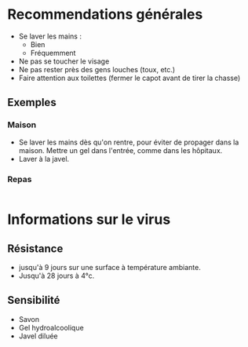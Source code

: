 # Recommendations générales
* Se laver les mains :
  * Bien
  * Fréquemment
* Ne pas se toucher le visage
* Ne pas rester près des gens louches (toux, etc.)
* Faire attention aux toilettes (fermer le capot avant de tirer la chasse)

## Exemples
### Maison
* Se laver les mains dès qu'on rentre, pour éviter de propager dans la maison. Mettre un gel dans l'entrée, comme dans les hôpitaux.
* Laver à la javel.
### Repas

```markdown
```

# Informations sur le virus
## Résistance
* jusqu'à 9 jours sur une surface à température ambiante.
* Jusqu'à 28 jours à 4°c.
## Sensibilité
* Savon
* Gel hydroalcoolique
* Javel diluée

